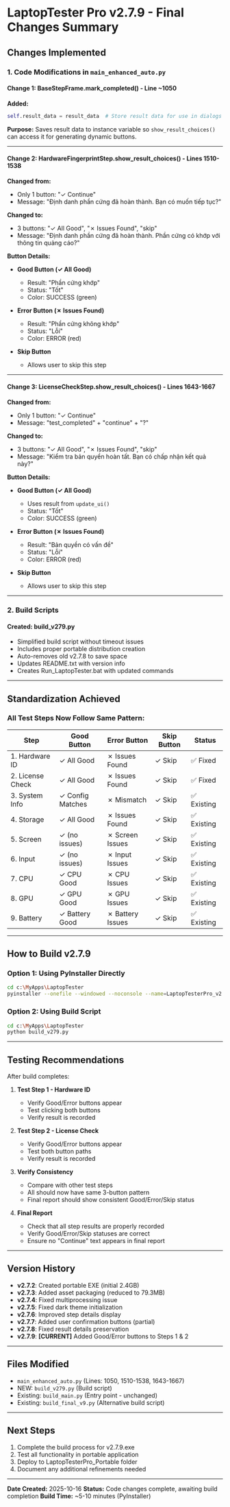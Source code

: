 # LaptopTester Pro v2.7.9 - Final Changes Summary

## Changes Implemented

### 1. Code Modifications in `main_enhanced_auto.py`

#### Change 1: BaseStepFrame.mark_completed() - Line ~1050
**Added:**
```python
self.result_data = result_data  # Store result data for use in dialogs
```
**Purpose:** Saves result data to instance variable so `show_result_choices()` can access it for generating dynamic buttons.

---

#### Change 2: HardwareFingerprintStep.show_result_choices() - Lines 1510-1538
**Changed from:**
- Only 1 button: "✓ Continue"
- Message: "Định danh phần cứng đã hoàn thành. Bạn có muốn tiếp tục?"

**Changed to:**
- 3 buttons: "✓ All Good", "✗ Issues Found", "skip"
- Message: "Định danh phần cứng đã hoàn thành. Phần cứng có khớp với thông tin quảng cáo?"

**Button Details:**
- **Good Button (✓ All Good)**
  - Result: "Phần cứng khớp"
  - Status: "Tốt"
  - Color: SUCCESS (green)
  
- **Error Button (✗ Issues Found)**
  - Result: "Phần cứng không khớp"
  - Status: "Lỗi"
  - Color: ERROR (red)
  
- **Skip Button**
  - Allows user to skip this step

---

#### Change 3: LicenseCheckStep.show_result_choices() - Lines 1643-1667
**Changed from:**
- Only 1 button: "✓ Continue"
- Message: "test_completed" + "continue" + "?"

**Changed to:**
- 3 buttons: "✓ All Good", "✗ Issues Found", "skip"
- Message: "Kiểm tra bản quyền hoàn tất. Bạn có chấp nhận kết quả này?"

**Button Details:**
- **Good Button (✓ All Good)**
  - Uses result from `update_ui()`
  - Status: "Tốt"
  - Color: SUCCESS (green)
  
- **Error Button (✗ Issues Found)**
  - Result: "Bản quyền có vấn đề"
  - Status: "Lỗi"
  - Color: ERROR (red)
  
- **Skip Button**
  - Allows user to skip this step

---

### 2. Build Scripts

#### Created: build_v279.py
- Simplified build script without timeout issues
- Includes proper portable distribution creation
- Auto-removes old v2.7.8 to save space
- Updates README.txt with version info
- Creates Run_LaptopTester.bat with updated commands

---

## Standardization Achieved

### All Test Steps Now Follow Same Pattern:

| Step | Good Button | Error Button | Skip Button | Status |
|------|------------|--------------|------------|--------|
| 1. Hardware ID | ✓ All Good | ✗ Issues Found | ✓ Skip | ✅ Fixed |
| 2. License Check | ✓ All Good | ✗ Issues Found | ✓ Skip | ✅ Fixed |
| 3. System Info | ✓ Config Matches | ✗ Mismatch | ✓ Skip | ✅ Existing |
| 4. Storage | ✓ All Good | ✗ Issues Found | ✓ Skip | ✅ Existing |
| 5. Screen | ✓ (no issues) | ✗ Screen Issues | ✓ Skip | ✅ Existing |
| 6. Input | ✓ (no issues) | ✗ Input Issues | ✓ Skip | ✅ Existing |
| 7. CPU | ✓ CPU Good | ✗ CPU Issues | ✓ Skip | ✅ Existing |
| 8. GPU | ✓ GPU Good | ✗ GPU Issues | ✓ Skip | ✅ Existing |
| 9. Battery | ✓ Battery Good | ✗ Battery Issues | ✓ Skip | ✅ Existing |

---

## How to Build v2.7.9

### Option 1: Using PyInstaller Directly
```bash
cd c:\MyApps\LaptopTester
pyinstaller --onefile --windowed --noconsole --name=LaptopTesterPro_v2.7.9 --add-data="assets;assets" --collect-all=customtkinter --exclude-module=scipy --exclude-module=sklearn --exclude-module=matplotlib --exclude-module=torch --exclude-module=tensorflow --exclude-module=pandas --exclude-module=seaborn build_main.py
```

### Option 2: Using Build Script
```bash
cd c:\MyApps\LaptopTester
python build_v279.py
```

---

## Testing Recommendations

After build completes:

1. **Test Step 1 - Hardware ID**
   - Verify Good/Error buttons appear
   - Test clicking both buttons
   - Verify result is recorded

2. **Test Step 2 - License Check**
   - Verify Good/Error buttons appear
   - Test both button paths
   - Verify result is recorded

3. **Verify Consistency**
   - Compare with other test steps
   - All should now have same 3-button pattern
   - Final report should show consistent Good/Error/Skip status

4. **Final Report**
   - Check that all step results are properly recorded
   - Verify Good/Error/Skip statuses are correct
   - Ensure no "Continue" text appears in final report

---

## Version History

- **v2.7.2**: Created portable EXE (initial 2.4GB)
- **v2.7.3**: Added asset packaging (reduced to 79.3MB)
- **v2.7.4**: Fixed multiprocessing issue
- **v2.7.5**: Fixed dark theme initialization
- **v2.7.6**: Improved step details display
- **v2.7.7**: Added user confirmation buttons (partial)
- **v2.7.8**: Fixed result details preservation
- **v2.7.9**: **[CURRENT]** Added Good/Error buttons to Steps 1 & 2

---

## Files Modified

- `main_enhanced_auto.py` (Lines: 1050, 1510-1538, 1643-1667)
- NEW: `build_v279.py` (Build script)
- Existing: `build_main.py` (Entry point - unchanged)
- Existing: `build_final_v9.py` (Alternative build script)

---

## Next Steps

1. Complete the build process for v2.7.9.exe
2. Test all functionality in portable application
3. Deploy to LaptopTesterPro_Portable folder
4. Document any additional refinements needed

---

**Date Created:** 2025-10-16
**Status:** Code changes complete, awaiting build completion
**Build Time:** ~5-10 minutes (PyInstaller)
